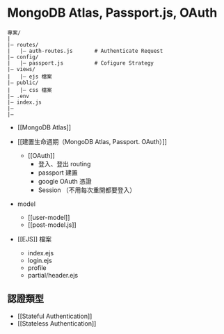 # MongoDB Atlas, Passport.js, OAuth
```
專案/
|
|– routes/
|   |– auth-routes.js		# Authenticate Request
|– config/
|   |– passport.js			# Cofigure Strategy
|– views/
|   |– ejs 檔案
|– public/
|   |– css 檔案
|– .env
|– index.js
|– 
|– 
```
- [[MongoDB Atlas]]
- [[建置生命週期（MongoDB Atlas, Passport. OAuth）]]
	- [[OAuth]]
		- 登入、登出 routing
		- passport 建置
		- google OAuth 憑證
		- Session （不用每次重開都要登入）

- model
	- [[user-model]]
	- [[post-model.js]]




- [[EJS]] 檔案
	- index.ejs
	- login.ejs
	- profile
	- partial/header.ejs

## 認證類型
- [[Stateful Authentication]]
- [[Stateless Authentication]]

